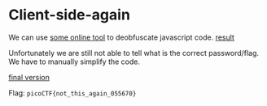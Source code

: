 # Client-side-again

We can use [some online tool](http://jsnice.org/) to deobfuscate javascript code. [result](output.js)

Unfortunately we are still not able to tell what is the correct password/flag. We have to manually simplify the code.

[final version](source.js)

Flag: `picoCTF{not_this_again_055670}`